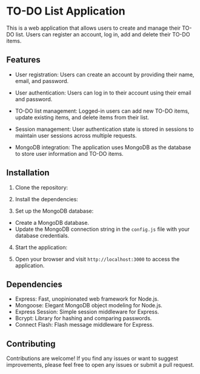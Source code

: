 # TO-DO List Application

This is a web application that allows users to create and manage their TO-DO list. Users can register an account, log in, add and delete their TO-DO items.

## Features

- User registration: Users can create an account by providing their name, email, and password. 

- User authentication: Users can log in to their account using their email and password.

- TO-DO list management: Logged-in users can add new TO-DO items, update existing items, and delete items from their list.

- Session management: User authentication state is stored in sessions to maintain user sessions across multiple requests.

- MongoDB integration: The application uses MongoDB as the database to store user information and TO-DO items.

## Installation

1. Clone the repository:

2. Install the dependencies:

3. Set up the MongoDB database:
- Create a MongoDB database.
- Update the MongoDB connection string in the `config.js` file with your database credentials.

4. Start the application:

5. Open your browser and visit `http://localhost:3000` to access the application.

## Dependencies

- Express: Fast, unopinionated web framework for Node.js.
- Mongoose: Elegant MongoDB object modeling for Node.js.
- Express Session: Simple session middleware for Express.
- Bcrypt: Library for hashing and comparing passwords.
- Connect Flash: Flash message middleware for Express.

## Contributing

Contributions are welcome! If you find any issues or want to suggest improvements, please feel free to open any issues or submit a pull request.

